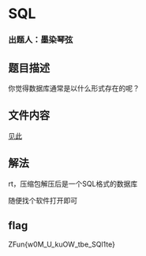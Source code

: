 # SQL
### 出题人：墨染琴弦
## 题目描述
你觉得数据库通常是以什么形式存在的呢？
## 文件内容
[见此](https://github.com/NoSparkHere/ZFun2023/blob/main/problems/sql/files/SQL.zip)
## 解法
rt，压缩包解压后是一个SQL格式的数据库

随便找个软件打开即可
## flag
ZFun{w0M_U_kuOW_tbe_SQl1te}
